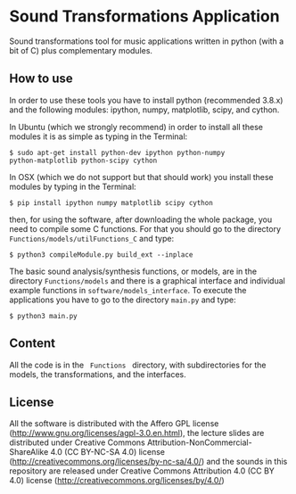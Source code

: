 # Sound Transformations Application

Sound transformations tool for music applications written in python (with a bit of C) plus complementary modules.

How to use
----------

In order to use these tools you have to install python (recommended 3.8.x) and the following modules: ipython, numpy, matplotlib, scipy, and cython. 

In Ubuntu (which we strongly recommend) in order to install all these modules it is as simple as typing in the Terminal:

<code>$ sudo apt-get install python-dev ipython python-numpy python-matplotlib python-scipy cython</code>

In OSX (which we do not support but that should work) you install these modules by typing in the Terminal:

<code>$ pip install ipython numpy matplotlib scipy cython</code>

then, for using the software, after downloading the whole package, you need to compile some C functions. For that you should go to the directory <code>Functions/models/utilFunctions_C</code> and type:</p>

<code>$ python3 compileModule.py build_ext --inplace </code>

The basic sound analysis/synthesis functions, or models, are in the directory <code>Functions/models</code> and there is a graphical interface and individual example functions in <code>software/models_interface</code>. To execute the applications you have to go to the directory <code>main.py</code> and type: 

<code>$ python3 main.py </code>

Content
-------

All the code is in the <code> Functions </code> directory, with subdirectories for the models, the transformations, and the interfaces.

License
-------
All the software is distributed with the Affero GPL license (http://www.gnu.org/licenses/agpl-3.0.en.html), the lecture slides are distributed under Creative Commons Attribution-NonCommercial-ShareAlike 4.0 (CC BY-NC-SA 4.0) license (http://creativecommons.org/licenses/by-nc-sa/4.0/) and the sounds in this repository are released under Creative Commons Attribution 4.0 (CC BY 4.0) license (http://creativecommons.org/licenses/by/4.0/)

